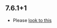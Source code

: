 ## 7.6.1+1

- Please [look to this](https://dooboolab.github.io/flutter_sound/book/CHANGELOG.html)

